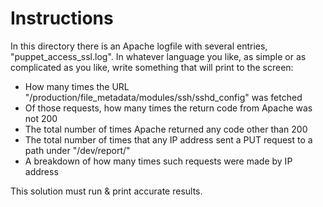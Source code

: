 Instructions
============

In this directory there is an Apache logfile with several entries, "puppet_access_ssl.log". In whatever language you like, as simple or as complicated as you like, write something that will print to the screen:

* How many times the URL "/production/file_metadata/modules/ssh/sshd_config" was fetched
 * Of those requests, how many times the return code from Apache was not 200
* The total number of times Apache returned any code other than 200
* The total number of times that any IP address sent a PUT request to a path under "/dev/report/"
 * A breakdown of how many times such requests were made by IP address

This solution must run & print accurate results.
